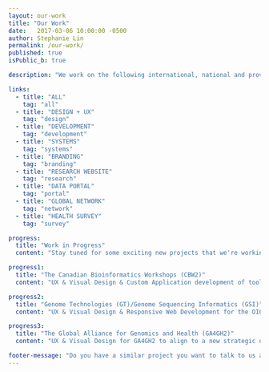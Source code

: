 ```yaml
---
layout: our-work
title: "Our Work"
date:   2017-03-06 10:00:00 -0500
author: Stephanie Lin
permalink: /our-work/
published: true
isPublic_b: true

description: "We work on the following international, national and provincial research websites, developing an extensive portfolio of user-friendly, informative and operational websites that support and communicate OICR's research objectives."

links:
  - title: "ALL"
    tag: "all"
  - title: "DESIGN + UX"
    tag: "design"
  - title: "DEVELOPMENT"
    tag: "development"
  - title: "SYSTEMS"
    tag: "systems"
  - title: "BRANDING"
    tag: "branding"
  - title: "RESEARCH WEBSITE"
    tag: "research"
  - title: "DATA PORTAL"
    tag: "portal"
  - title: "GLOBAL NETWORK"
    tag: "network"
  - title: "HEALTH SURVEY"
    tag: "survey"

progress:
  title: "Work in Progress"
  content: "Stay tuned for some exciting new projects that we're working on!"

progress1:
  title: "The Canadian Bioinformatics Workshops (CBW2)"
  content: "UX & Visual Design & Custom Application development of tools to facilitate the exchange of Bioinformatics Workshops and Jobs with Canadian researchers to enable employing new technologies and modern scientific approaches to research. Coming soon at bioinformatics.ca"

progress2:
  title: "Genome Technologies (GT)/Genome Sequencing Informatics (GSI)"
  content: "UX & Visual Design & Responsive Web Development for the OICR Research Teams performing Genomics and Bioinformatics in support of outreach and collaboration opportunities within Cancer Research.  Coming soon at genomics.oicr.on.ca "

progress3:
  title: "The Global Alliance for Genomics and Health (GA4GH2)"
  content: "UX & Visual Design for GA4GH2 to align to a new strategic direction and their new focus on output of standards and tools that meet the needs of key genomic data projects. Coming soon at ga4gh.org"

footer-message: "Do you have a similar project you want to talk to us about? "
---
```

